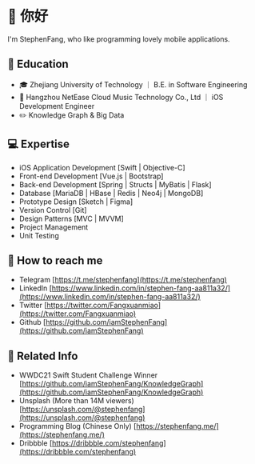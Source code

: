 # 👋 你好 
I'm StephenFang, who like programming lovely mobile applications.

## 🏫 Education
 - 🎓 Zhejiang University of Technology ｜ B.E. in Software Engineering
 - 💼 Hangzhou NetEase Cloud Music Technology Co., Ltd ｜ iOS Development Engineer 
 - ✏️ Knowledge Graph & Big Data

## 💻 Expertise
- iOS Application Development [Swift | Objective-C]
- Front-end Development [Vue.js | Bootstrap]
- Back-end Development [Spring | Structs | MyBatis | Flask]
- Database [MariaDB | HBase | Redis | Neo4j | MongoDB]
- Prototype Design [Sketch | Figma]
- Version Control [Git]
- Design Patterns [MVC | MVVM]
- Project Management
- Unit Testing

## 📮 How to reach me
- Telegram [https://t.me/stephenfang](https://t.me/stephenfang)
- LinkedIn [https://www.linkedin.com/in/stephen-fang-aa811a32/](https://www.linkedin.com/in/stephen-fang-aa811a32/)
- Twitter [https://twitter.com/Fangxuanmiao](https://twitter.com/Fangxuanmiao)
- Github [https://github.com/iamStephenFang](https://github.com/iamStephenFang)

## 📁 Related Info
- WWDC21 Swift Student Challenge Winner [https://github.com/iamStephenFang/KnowledgeGraph](https://github.com/iamStephenFang/KnowledgeGraph)
- Unsplash (More than 14M viewers) [https://unsplash.com/@stephenfang](https://unsplash.com/@stephenfang)
- Programming Blog (Chinese Only) [https://stephenfang.me/](https://stephenfang.me/)
- Dribbble [https://dribbble.com/stephenfang](https://dribbble.com/stephenfang)

